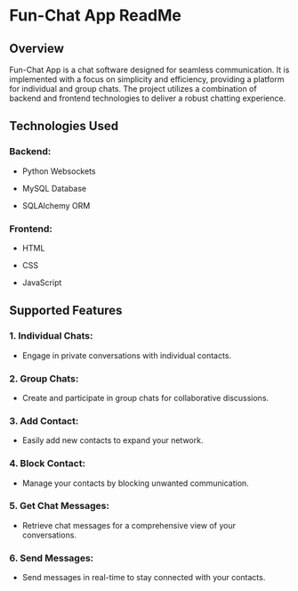 # Fun-Chat App ReadMe
## Overview
Fun-Chat App is a chat software designed for seamless communication. It is implemented with a focus on simplicity and efficiency, providing a platform for individual and group chats. The project utilizes a combination of backend and frontend technologies to deliver a robust chatting experience.


## Technologies Used
  ### Backend:
  - Python Websockets
  * MySQL Database
  + SQLAlchemy ORM

  ### Frontend:
  - HTML
  * CSS
  + JavaScript

## Supported Features
  ### 1. Individual Chats:
  - Engage in private conversations with individual contacts.
  ### 2. Group Chats:
  - Create and participate in group chats for collaborative discussions.
  ### 3. Add Contact:
  - Easily add new contacts to expand your network.
  ### 4. Block Contact:
  - Manage your contacts by blocking unwanted communication.
  ### 5. Get Chat Messages:
  - Retrieve chat messages for a comprehensive view of your conversations.
  ### 6. Send Messages:
  - Send messages in real-time to stay connected with your contacts.
